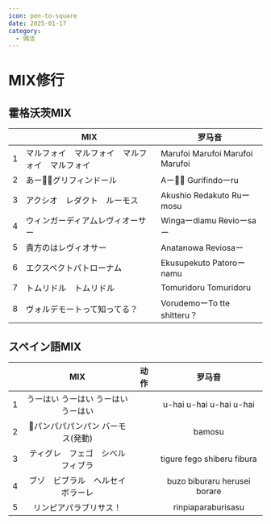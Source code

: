 ```yaml
---
icon: pen-to-square
date: 2025-01-17
category:
  - 偶活
---
```


# MIX修行
## 霍格沃茨MIX

|      | MIX                                            | 罗马音                          |
| ---- | ---------------------------------------------- | ------------------------------- |
| 1    | マルフォイ　マルフォイ　マルフォイ　マルフォイ | Marufoi Marufoi Marufoi Marufoi |
| 2    | あー👏👏グリフィンドール                         | Aー👏👏 Gurifindoーru             |
| 3    | アクシオ　レダクト　ルーモス                   | Akushio Redakuto Ruーmosu       |
| 4    | ウィンガーディア厶レヴィオーサー               | Wingaーdiamu Revioーsaー        |
| 5    | 貴方のはレヴィオサー                           | Anatanowa Reviosaー             |
| 6    | エクスペクトパトローナム                       | Ekusupekuto Patoroーnamu        |
| 7    | トムリドル　トムリドル                         | Tomuridoru Tomuridoru           |
| 8    | ヴォルデモートって知ってる？                   | VorudemoーTo tte shitteru？     |

## スペイン語MIX

|      |                 MIX                 | 动作 |            罗马音            |
| :--: | :---------------------------------: | :--: | :--------------------------: |
|  1   | うーはい うーはい うーはい うーはい |      |   u-hai u-hai u-hai u-hai    |
|  2   |  👏パンパパパンパン バーモス(発動)   |      |            bamosu            |
|  3   | ティグレ　フェゴ　シベル　フィブラ  |      |  tigure fego shiberu fibura  |
|  4   |  ブゾ　ビブラル　ヘルセイ ボラーレ  |      | buzo biburaru herusei borare |
|  5   |       リンピアパラブリサス！        |      |      rinpiaparaburisasu      |
